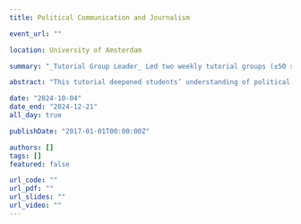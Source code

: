 ```yaml
---
title: Political Communication and Journalism

event_url: ""

location: University of Amsterdam

summary: "_Tutorial Group Leader_ Led two weekly tutorial groups (±50 students total) that advanced students' understanding of political communication and journalism."

abstract: "This tutorial deepened students’ understanding of political communication practices and journalistic principles in democratic societies. Through weekly readings, discussions, and exercises, students critically engaged with classic and contemporary research in the field."

date: "2024-10-04"
date_end: "2024-12-21"
all_day: true

publishDate: "2017-01-01T00:00:00Z"

authors: []
tags: []
featured: false

url_code: ""
url_pdf: ""
url_slides: ""
url_video: ""
---
```

